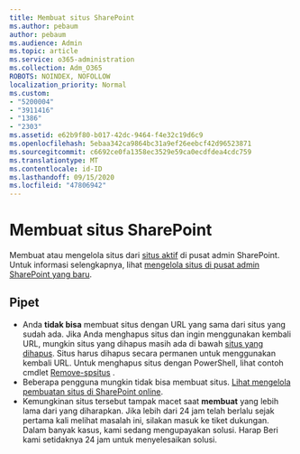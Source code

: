 ```yaml
---
title: Membuat situs SharePoint
ms.author: pebaum
author: pebaum
ms.audience: Admin
ms.topic: article
ms.service: o365-administration
ms.collection: Adm_O365
ROBOTS: NOINDEX, NOFOLLOW
localization_priority: Normal
ms.custom:
- "5200004"
- "3911416"
- "1386"
- "2303"
ms.assetid: e62b9f80-b017-42dc-9464-f4e32c19d6c9
ms.openlocfilehash: 5ebaa342ca9864bc31a9ef26eebcf42d96523871
ms.sourcegitcommit: c6692ce0fa1358ec3529e59ca0ecdfdea4cdc759
ms.translationtype: MT
ms.contentlocale: id-ID
ms.lasthandoff: 09/15/2020
ms.locfileid: "47806942"
---
```

# <a name="create-a-sharepoint-site"></a>Membuat situs SharePoint

Membuat atau mengelola situs dari [situs aktif](https://admin.microsoft.com/sharepoint?page=sitemanagement&modern=true) di pusat admin SharePoint. Untuk informasi selengkapnya, lihat [mengelola situs di pusat admin SharePoint yang baru](https://docs.microsoft.com/sharepoint/manage-site-creation). 

## <a name="tips"></a>Pipet

- Anda **tidak bisa** membuat situs dengan URL yang sama dari situs yang sudah ada. Jika Anda menghapus situs dan ingin menggunakan kembali URL, mungkin situs yang dihapus masih ada di bawah [situs yang dihapus](https://admin.microsoft.com/sharepoint?page=recyclebin&modern=true). Situs harus dihapus secara permanen untuk menggunakan kembali URL. Untuk menghapus situs dengan PowerShell, lihat contoh cmdlet [Remove-spsitus](https://docs.microsoft.com/sharepoint/manage-sites-in-new-admin-center#delete-a-site) .
- Beberapa pengguna mungkin tidak bisa membuat situs. [Lihat mengelola pembuatan situs di SharePoint online](https://docs.microsoft.com/sharepoint/manage-site-creation).
- Kemungkinan situs tersebut tampak macet saat **membuat** yang lebih lama dari yang diharapkan. Jika lebih dari 24 jam telah berlalu sejak pertama kali melihat masalah ini, silakan masuk ke tiket dukungan. Dalam banyak kasus, kami sedang mengupayakan solusi. Harap Beri kami setidaknya 24 jam untuk menyelesaikan solusi.
